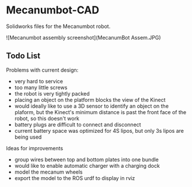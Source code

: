 Mecanumbot-CAD
==============

Solidworks files for the Mecanumbot robot.

![Mecanumbot assembly screenshot](MecanumBot Assem.JPG)

## Todo List

Problems with current design:

* very hard to service
 * too many little screws
 * the robot is very tightly packed
* placing an object on the platform blocks the view of the Kinect
 * would ideally like to use a 3D sensor to identify an object on the plaform, but the Kinect's minimum distance is past the front face of the robot, so this doesn't work
* battery plugs are difficult to connect and disconnect
* current battery space was optimized for 4S lipos, but only 3s lipos are being used

Ideas for improvements

* group wires between top and bottom plates into one bundle
* would like to enable automatic charger with a charging dock
* model the mecanum wheels
* export the model to the ROS urdf to display in rviz
